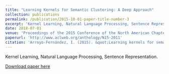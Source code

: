 ```yaml
---
title: "Learning Kernels for Semantic Clustering: A Deep Approach"
collection: publications
permalink: /publication/2015-10-01-paper-title-number-3
excerpt: 'Kernel Learning, Natural Language Processing, Sentence Representation'
date: 2018-07-01
venue: 'Proceedings of the 2015 Conference of the North American Chapter of the Association for Computational Linguistics: Student Research Workshop'
paperurl: 'http://www.aclweb.org/anthology/N15-2011'
citation: 'Arroyo-Fernández, I. (2015). &quot;Learning kernels for semantic clustering: A deep approach.&quot; <i>Proceedings of the 2015 Conference of the North American Chapter of the Association for Computational Linguistics: Student Research Workshop</i>. (pp. 79-87).'
---
```

Kernel Learning, Natural Language Processing, Sentence Representation.

[Download paper here](http://www.aclweb.org/anthology/N15-2011)
